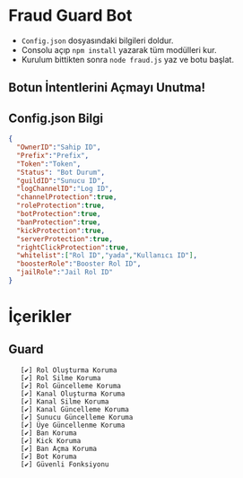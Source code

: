 # Fraud Guard Bot

* `Config.json` dosyasındaki bilgileri doldur.
* Consolu açıp ```npm install``` yazarak tüm modülleri kur.
* Kurulum bittikten sonra ```node fraud.js``` yaz ve botu başlat.


## Botun İntentlerini Açmayı Unutma!


## Config.json Bilgi

```json
{
  "OwnerID":"Sahip ID", 
  "Prefix":"Prefix", 
  "Token":"Token",
  "Status": "Bot Durum",
  "guildID":"Sunucu ID", 
  "logChannelID":"Log ID", 
  "channelProtection":true,
  "roleProtection":true,
  "botProtection":true,
  "banProtection":true,
  "kickProtection":true,
  "serverProtection":true,
  "rightClickProtection":true, 
  "whitelist":["Rol ID","yada","Kullanıcı ID"], 
  "boosterRole":"Booster Rol ID", 
  "jailRole":"Jail Rol ID" 
}

```


# İçerikler

##  Guard 
```
   [✔] Rol Oluşturma Koruma
   [✔] Rol Silme Koruma
   [✔] Rol Güncelleme Koruma
   [✔] Kanal Oluşturma Koruma
   [✔] Kanal Silme Koruma
   [✔] Kanal Güncelleme Koruma
   [✔] Sunucu Güncelleme Koruma
   [✔] Üye Güncellenme Koruma
   [✔] Ban Koruma
   [✔] Kick Koruma
   [✔] Ban Açma Koruma
   [✔] Bot Koruma
   [✔] Güvenli Fonksiyonu
```
## 

